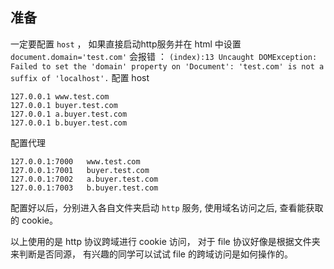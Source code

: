 ## 准备

一定要配置 `host` ， 如果直接启动http服务并在 html 中设置 `document.domain='test.com'` 会报错 ：
`(index):13 Uncaught DOMException: Failed to set the 'domain' property on 'Document': 'test.com' is not a suffix of 'localhost'.` 
配置 host 
```
127.0.0.1 www.test.com
127.0.0.1 buyer.test.com
127.0.0.1 a.buyer.test.com
127.0.0.1 b.buyer.test.com
```

配置代理
```
127.0.0.1:7000   www.test.com
127.0.0.1:7001   buyer.test.com
127.0.0.1:7002   a.buyer.test.com
127.0.0.1:7003   b.buyer.test.com
```

配置好以后，分别进入各自文件夹启动 `http` 服务, 使用域名访问之后, 查看能获取的 cookie。

以上使用的是 http 协议跨域进行 cookie 访问， 对于 file 协议好像是根据文件夹来判断是否同源， 有兴趣的同学可以试试 file 的跨域访问是如何操作的。
<!-- 修改文件以冲突，合并时撤销删除 -->
